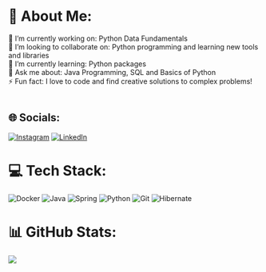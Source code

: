 # 💫 About Me:
🔭 I’m currently working on: Python Data Fundamentals<br>👯 I’m looking to collaborate on: Python programming and learning new tools and libraries<br>🌱 I’m currently learning: Python packages<br>💬 Ask me about: Java Programming, SQL and Basics of Python<br>⚡ Fun fact: I love to code and find creative solutions to complex problems!<br><br>


## 🌐 Socials:
[![Instagram](https://img.shields.io/badge/Instagram-%23E4405F.svg?logo=Instagram&logoColor=white)](https://instagram.com/anee.neu) [![LinkedIn](https://img.shields.io/badge/LinkedIn-%230077B5.svg?logo=linkedin&logoColor=white)](https://linkedin.com/in/anita-neupane-2b018022a) 

# 💻 Tech Stack:
![Docker](https://img.shields.io/badge/docker-%230db7ed.svg?style=for-the-badge&logo=docker&logoColor=white) ![Java](https://img.shields.io/badge/java-%23ED8B00.svg?style=for-the-badge&logo=openjdk&logoColor=white) ![Spring](https://img.shields.io/badge/spring-%236DB33F.svg?style=for-the-badge&logo=spring&logoColor=white) ![Python](https://img.shields.io/badge/python-3670A0?style=for-the-badge&logo=python&logoColor=ffdd54) ![Git](https://img.shields.io/badge/git-%23F05033.svg?style=for-the-badge&logo=git&logoColor=white) ![Hibernate](https://img.shields.io/badge/Hibernate-59666C?style=for-the-badge&logo=Hibernate&logoColor=white)
# 📊 GitHub Stats:
![](https://github-readme-stats.vercel.app/api/top-langs/?username=aneetan&theme=dark&hide_border=false&include_all_commits=true&count_private=false&layout=compact)
